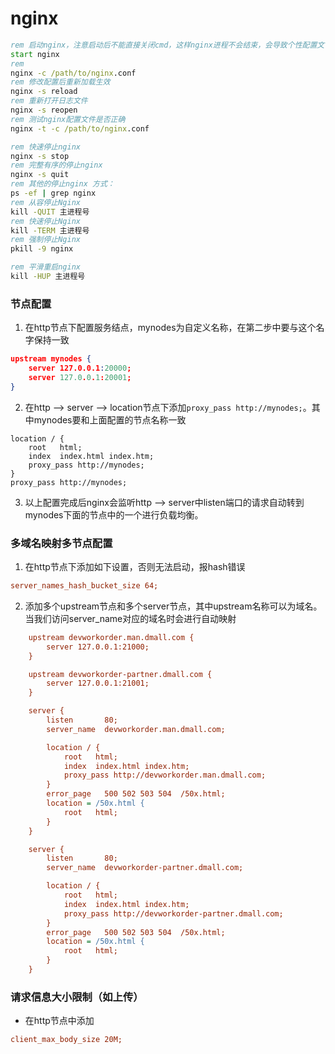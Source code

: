 # nginx
~~~ cmd
rem 启动nginx，注意启动后不能直接关闭cmd，这样nginx进程不会结束，会导致个性配置文件后不生效。要用下面的命令关闭nginx
start nginx
rem 
nginx -c /path/to/nginx.conf
rem 修改配置后重新加载生效
nginx -s reload
rem 重新打开日志文件
nginx -s reopen
rem 测试nginx配置文件是否正确
nginx -t -c /path/to/nginx.conf

rem 快速停止nginx
nginx -s stop
rem 完整有序的停止nginx
nginx -s quit
rem 其他的停止nginx 方式：
ps -ef | grep nginx
rem 从容停止Nginx
kill -QUIT 主进程号
rem 快速停止Nginx
kill -TERM 主进程号
rem 强制停止Nginx
pkill -9 nginx

rem 平滑重启nginx
kill -HUP 主进程号
~~~~
### 节点配置
1. 在http节点下配置服务结点，mynodes为自定义名称，在第二步中要与这个名字保持一致
~~~ json
upstream mynodes {
    server 127.0.0.1:20000;
    server 127.0.0.1:20001;
}
~~~
2. 在http --> server --> location节点下添加`proxy_pass http://mynodes;`。其中mynodes要和上面配置的节点名称一致
~~~
location / {
    root   html;
    index  index.html index.htm;
    proxy_pass http://mynodes; 
}
proxy_pass http://mynodes; 
~~~
3. 以上配置完成后nginx会监听http --> server中listen端口的请求自动转到mynodes下面的节点中的一个进行负载均衡。
### 多域名映射多节点配置
1. 在http节点下添加如下设置，否则无法启动，报hash错误
~~~ ini
server_names_hash_bucket_size 64;
~~~
2. 添加多个upstream节点和多个server节点，其中upstream名称可以为域名。当我们访问server_name对应的域名时会进行自动映射
~~~ ini
    upstream devworkorder.man.dmall.com {
        server 127.0.0.1:21000;
    }

    upstream devworkorder-partner.dmall.com {
        server 127.0.0.1:21001;
    }

    server {
        listen       80;
        server_name  devworkorder.man.dmall.com;

        location / {
            root   html;
            index  index.html index.htm;
            proxy_pass http://devworkorder.man.dmall.com; 
        }
        error_page   500 502 503 504  /50x.html;
        location = /50x.html {
            root   html;
        }
    }

    server {
        listen       80;
        server_name  devworkorder-partner.dmall.com;

        location / {
            root   html;
            index  index.html index.htm;
            proxy_pass http://devworkorder-partner.dmall.com; 
        }
        error_page   500 502 503 504  /50x.html;
        location = /50x.html {
            root   html;
        }
    }
~~~
### 请求信息大小限制（如上传）
- 在http节点中添加
~~~ ini
client_max_body_size 20M;
~~~